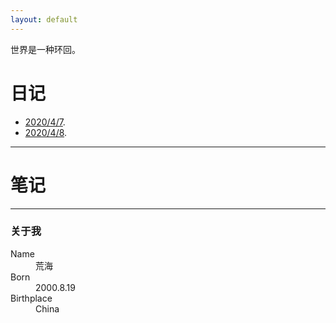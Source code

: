 ```yaml
---
layout: default
---
```


世界是一种环回。

# 日记

*   [2020/4/7](./dairy/20200407.html).
*   [2020/4/8](./dairy/20200408.html).

* * *

# 笔记

* * *

### 关于我

<dl>
<dt>Name</dt>
<dd>荒海</dd>
<dt>Born</dt>
<dd>2000.8.19</dd>
<dt>Birthplace</dt>
<dd>China</dd>
</dl>

